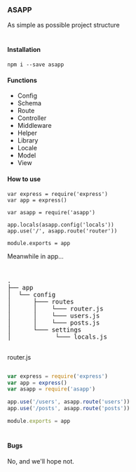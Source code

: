 ### ASAPP

As simple as possible project structure

#

#### Installation

```
npm i --save asapp
```

#### Functions

* Config
* Schema
* Route
* Controller
* Middleware
* Helper
* Library
* Locale
* Model
* View

#### How to use

```
var express = require('express')
var app = express()

var asapp = require('asapp')

app.locals(asapp.config('locals'))
app.use('/', asapp.route('router'))

module.exports = app

```

Meanwhile in app...

#
<pre>
.
├── app
│  └── config
│      ├─── routes
│      │    └─── router.js
│      │    └─── users.js
│      │    └─── posts.js
│      └─── settings
│            └─── locals.js

</pre>
router.js
```js

var express = require('express')
var app = express()
var asapp = require('asapp')

app.use('/users', asapp.route('users'))
app.use('/posts', asapp.route('posts'))

module.exports = app

```

#

#### Bugs
No, and we'll hope not.

